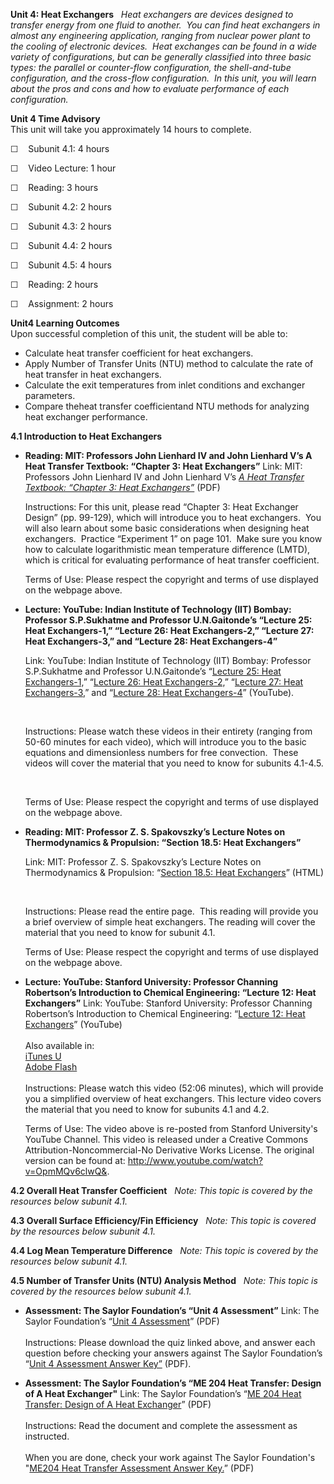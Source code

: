 **Unit 4: Heat Exchangers** <span id="4"></span> 
*Heat exchangers are devices designed to transfer energy from one fluid
to another.  You can find heat exchangers in almost any engineering
application, ranging from nuclear power plant to the cooling of
electronic devices.  Heat exchanges can be found in a wide variety of
configurations, but can be generally classified into three basic types:
the parallel or counter-flow configuration, the shell-and-tube
configuration, and the cross-flow configuration.  In this unit, you will
learn about the pros and cons and how to evaluate performance of each
configuration.*

**Unit 4 Time Advisory**  
This unit will take you approximately 14 hours to complete.

☐    Subunit 4.1: 4 hours

☐    Video Lecture: 1 hour  
  
 ☐    Reading: 3 hours

☐    Subunit 4.2: 2 hours

☐    Subunit 4.3: 2 hours

☐    Subunit 4.4: 2 hours

☐    Subunit 4.5: 4 hours

☐    Reading: 2 hours  
  
 ☐    Assignment: 2 hours

**Unit4 Learning Outcomes**  
Upon successful completion of this unit, the student will be able to:
-   Calculate heat transfer coefficient for heat exchangers.
-   Apply Number of Transfer Units (NTU) method to calculate the rate of
    heat transfer in heat exchangers.
-   Calculate the exit temperatures from inlet conditions and exchanger
    parameters.
-   Compare theheat transfer coefficientand NTU methods for analyzing
    heat exchanger performance.

**4.1 Introduction to Heat Exchangers** <span id="4.1"></span> 
-   **Reading: MIT: Professors John Lienhard IV and John Lienhard V’s A
    Heat Transfer Textbook: “Chapter 3: Heat Exchangers”**
    Link: MIT: Professors John Lienhard IV and John Lienhard V’s *[A
    Heat Transfer Textbook: “Chapter 3: Heat
    Exchangers”](http://web.mit.edu/lienhard/www/ahtt.html)* (PDF)  
      
     Instructions: For this unit, please read “Chapter 3: Heat Exchanger
    Design” (pp. 99-129), which will introduce you to heat exchangers. 
    You will also learn about some basic considerations when designing
    heat exchangers.  Practice “Experiment 1” on page 101.  Make sure
    you know how to calculate logarithmistic mean temperature difference
    (LMTD), which is critical for evaluating performance of heat
    transfer coefficient.  
      
     Terms of Use: Please respect the copyright and terms of use
    displayed on the webpage above.

-   **Lecture: YouTube: Indian Institute of Technology (IIT) Bombay:
    Professor S.P.Sukhatme and Professor U.N.Gaitonde’s “Lecture 25:
    Heat Exchangers-1,” “Lecture 26: Heat Exchangers-2,” “Lecture 27:
    Heat Exchangers-3,” and “Lecture 28: Heat Exchangers-4”**

    Link: YouTube: Indian Institute of Technology (IIT) Bombay:
    Professor S.P.Sukhatme and Professor U.N.Gaitonde’s “[Lecture 25:
    Heat
    Exchangers-1,](http://www.youtube.com/watch?v=jc_hL_tSFzo&feature=relmfu)”
    “[Lecture 26: Heat
    Exchangers-2,](http://www.youtube.com/watch?v=Kj0ebo-vVAg&feature=relmfu)”
    “[Lecture 27: Heat
    Exchangers-3](http://www.youtube.com/watch?v=GrCbRHTeNBw&feature=relmfu),”
    and “[Lecture 28: Heat
    Exchangers-4](http://www.youtube.com/watch?v=y5MX_gawtVQ&feature=relmfu)” (YouTube).

     

    Instructions: Please watch these videos in their entirety (ranging
    from 50-60 minutes for each video), which will introduce you to the
    basic equations and dimensionless numbers for free convection.
     These videos will cover the material that you need to know for
    subunits 4.1-4.5.

     

    Terms of Use: Please respect the copyright and terms of use
    displayed on the webpage above.

-   **Reading: MIT: Professor Z. S. Spakovszky’s Lecture Notes on
    Thermodynamics & Propulsion: “Section 18.5: Heat Exchangers”**

    Link: MIT: Professor Z. S. Spakovszky’s Lecture Notes on
    Thermodynamics & Propulsion: “[Section 18.5: Heat
    Exchangers](http://web.mit.edu/16.unified/www/SPRING/propulsion/notes/node131.html)”
    (HTML)

     

    Instructions: Please read the entire page.  This reading will
    provide you a brief overview of simple heat exchangers. The reading
    will cover the material that you need to know for subunit 4.1.

      
     Terms of Use: Please respect the copyright and terms of use
    displayed on the webpage above.

-   **Lecture: YouTube: Stanford University: Professor Channing
    Robertson’s Introduction to Chemical Engineering: “Lecture 12: Heat
    Exchangers”**
    Link: YouTube: Stanford University: Professor Channing Robertson’s
    Introduction to Chemical Engineering: “[Lecture 12: Heat
    Exchangers](http://www.youtube.com/watch?v=Gu1ApKpcxQc)” (YouTube)  
        
     Also available in:  
     [iTunes
    U](http://itunes.apple.com/us/itunes-u/introduction-to-chemical-engineering/id384233217)  
     [Adobe
    Flash](http://academicearth.org/lectures/intro-to-chemical-engineering-12)  
        
     Instructions: Please watch this video (52:06 minutes), which will
    provide you a simplified overview of heat exchangers. This lecture
    video covers the material that you need to know for subunits 4.1 and
    4.2.  
      
     Terms of Use: The video above is re-posted from Stanford
    University's YouTube Channel. This video is released under a
    Creative Commons Attribution-Noncommercial-No Derivative Works
    License. The original version can be found
    at: <http://www.youtube.com/watch?v=OpmMQv6clwQ&>.

**4.2 Overall Heat Transfer Coefficient** <span id="4.2"></span> 
*Note: This topic is covered by the resources below subunit 4.1.*

**4.3 Overall Surface Efficiency/Fin Efficiency** <span
id="4.3"></span> 
*Note: This topic is covered by the resources below subunit 4.1.*

**4.4 Log Mean Temperature Difference** <span id="4.4"></span> 
*Note: This topic is covered by the resources below subunit 4.1.*

**4.5 Number of Transfer Units (NTU) Analysis Method** <span
id="4.5"></span> 
*Note: This topic is covered by the resources below subunit 4.1.*

-   **Assessment: The Saylor Foundation’s “Unit 4 Assessment”**
    Link: The Saylor Foundation’s “[Unit 4
    A](https://resources.saylor.org/archived/wp-content/uploads/2011/09/ME204-Unit4Quiz-FINAL.pdf)[ssessment](https://resources.saylor.org/archived/wp-content/uploads/2011/09/ME204-Unit4Quiz-FINAL.pdf)”
    (PDF)  
        
     Instructions: Please download the quiz linked above, and answer
    each question before checking your answers against The Saylor
    Foundation’s “[Unit 4 Assessment Answer
    Key”](https://resources.saylor.org/archived/wp-content/uploads/2011/09/ME204-Unit4QuizAnswerKey-FINAL.pdf)
    (PDF).

-   **Assessment: The Saylor Foundation’s “ME 204 Heat Transfer: Design
    of A Heat Exchanger"**
    Link: The Saylor Foundation’s “[ME 204 Heat Transfer: Design of A
    Heat
    Exchanger](https://resources.saylor.org/archived/wp-content/uploads/2011/11/ME204-Unit-4-Assignment-Heat-Exchanger-Design-Updated-FINAL.pdf)”
    (PDF)  
        
     Instructions: Read the document and complete the assessment as
    instructed.  
        
     When you are done, check your work against The Saylor Foundation's
    "[ME204 Heat Transfer Assessment Answer
    Key.](https://resources.saylor.org/archived/wp-content/uploads/2011/11/ME204-Unit-4-Assignment-Heat-Exchanger-Design-Answer-Key-Final.pdf)”
    (PDF)


